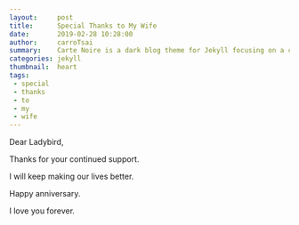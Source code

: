 ```yaml
---
layout:     post
title:      Special Thanks to My Wife
date:       2019-02-28 10:28:00
author:     carroTsai
summary:    Carte Noire is a dark blog theme for Jekyll focusing on a clear reading experience.
categories: jekyll
thumbnail:  heart
tags:
 - special
 - thanks
 - to
 - my
 - wife
---
```


Dear Ladybird,

Thanks for your continued support.

I will keep making our lives better.

Happy anniversary.

I love you forever.